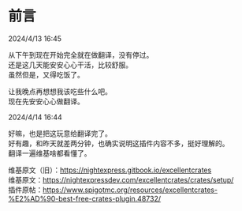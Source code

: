 # 前言

2024/4/13 16:45

从下午到现在开始完全就在做翻译，没有停过。  
还是这几天能安安心心干活，比较舒服。  
虽然但是，又得吃饭了。  

让我晚点再想想我该吃些什么吧。  
现在先安安心心做翻译。  

2024/4/14 16:44

好嘛，也是把这玩意给翻译完了。  
好有趣，和昨天就差两分钟，也确实说明这插件内容不多，挺好理解的。  
翻译一遍维基啥都看懂了。

维基原文（旧）：https://nightexpress.gitbook.io/excellentcrates  
维基原文：https://nightexpressdev.com/excellentcrates/crates/setup/  
插件原帖：https://www.spigotmc.org/resources/excellentcrates-%E2%AD%90-best-free-crates-plugin.48732/